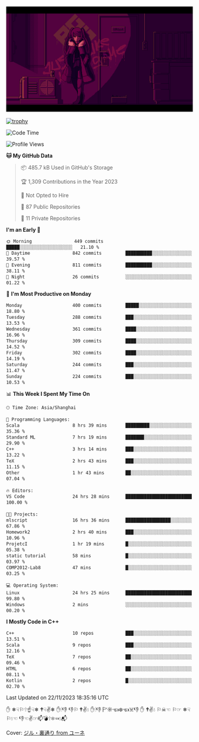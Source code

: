 ![](imgs/main.png)

[![trophy](https://github-profile-trophy.vercel.app/?username=NeilKleistGao&theme=dracula)](https://github.com/ryo-ma/github-profile-trophy)

<!--START_SECTION:waka-->
![Code Time](http://img.shields.io/badge/Code%20Time-391%20hrs%2057%20mins-blue)

![Profile Views](http://img.shields.io/badge/Profile%20Views-0-blue)

**🐱 My GitHub Data** 

> 📦 485.7 kB Used in GitHub's Storage 
 > 
> 🏆 1,309 Contributions in the Year 2023
 > 
> 🚫 Not Opted to Hire
 > 
> 📜 87 Public Repositories 
 > 
> 🔑 11 Private Repositories 
 > 
**I'm an Early 🐤** 

```text
🌞 Morning                449 commits         █████░░░░░░░░░░░░░░░░░░░░   21.10 % 
🌆 Daytime                842 commits         ██████████░░░░░░░░░░░░░░░   39.57 % 
🌃 Evening                811 commits         ██████████░░░░░░░░░░░░░░░   38.11 % 
🌙 Night                  26 commits          ░░░░░░░░░░░░░░░░░░░░░░░░░   01.22 % 
```
📅 **I'm Most Productive on Monday** 

```text
Monday                   400 commits         █████░░░░░░░░░░░░░░░░░░░░   18.80 % 
Tuesday                  288 commits         ███░░░░░░░░░░░░░░░░░░░░░░   13.53 % 
Wednesday                361 commits         ████░░░░░░░░░░░░░░░░░░░░░   16.96 % 
Thursday                 309 commits         ████░░░░░░░░░░░░░░░░░░░░░   14.52 % 
Friday                   302 commits         ████░░░░░░░░░░░░░░░░░░░░░   14.19 % 
Saturday                 244 commits         ███░░░░░░░░░░░░░░░░░░░░░░   11.47 % 
Sunday                   224 commits         ███░░░░░░░░░░░░░░░░░░░░░░   10.53 % 
```


📊 **This Week I Spent My Time On** 

```text
🕑︎ Time Zone: Asia/Shanghai

💬 Programming Languages: 
Scala                    8 hrs 39 mins       █████████░░░░░░░░░░░░░░░░   35.36 % 
Standard ML              7 hrs 19 mins       ███████░░░░░░░░░░░░░░░░░░   29.90 % 
C++                      3 hrs 14 mins       ███░░░░░░░░░░░░░░░░░░░░░░   13.22 % 
TeX                      2 hrs 43 mins       ███░░░░░░░░░░░░░░░░░░░░░░   11.15 % 
Other                    1 hr 43 mins        ██░░░░░░░░░░░░░░░░░░░░░░░   07.04 % 

🔥 Editors: 
VS Code                  24 hrs 28 mins      █████████████████████████   100.00 % 

🐱‍💻 Projects: 
mlscript                 16 hrs 36 mins      █████████████████░░░░░░░░   67.86 % 
Homework2                2 hrs 40 mins       ███░░░░░░░░░░░░░░░░░░░░░░   10.96 % 
ProjetcI                 1 hr 19 mins        █░░░░░░░░░░░░░░░░░░░░░░░░   05.38 % 
static tutorial          58 mins             █░░░░░░░░░░░░░░░░░░░░░░░░   03.97 % 
COMP2012-Lab8            47 mins             █░░░░░░░░░░░░░░░░░░░░░░░░   03.25 % 

💻 Operating System: 
Linux                    24 hrs 25 mins      █████████████████████████   99.80 % 
Windows                  2 mins              ░░░░░░░░░░░░░░░░░░░░░░░░░   00.20 % 
```

**I Mostly Code in C++** 

```text
C++                      10 repos            ███░░░░░░░░░░░░░░░░░░░░░░   13.51 % 
Scala                    9 repos             ███░░░░░░░░░░░░░░░░░░░░░░   12.16 % 
TeX                      7 repos             ██░░░░░░░░░░░░░░░░░░░░░░░   09.46 % 
HTML                     6 repos             ██░░░░░░░░░░░░░░░░░░░░░░░   08.11 % 
Kotlin                   2 repos             █░░░░░░░░░░░░░░░░░░░░░░░░   02.70 % 
```




 Last Updated on 22/11/2023 18:35:16 UTC
<!--END_SECTION:waka-->

✋ ❄☟⚐🕆☝☟❄ 🕈☟✌❄ ✋🕯👎 👎⚐ 🕈✌💧 ✋🕯👎 🏱☼☜❄☜☠👎 ✋ 🕈✌💧 ⚐☠☜ ⚐☞ ❄☟⚐💧☜ 👎☜✌☞📫💣🕆❄☜💧📬

Cover: [ジル・裏通り from ユーネ](https://www.pixiv.net/artworks/62127066)
